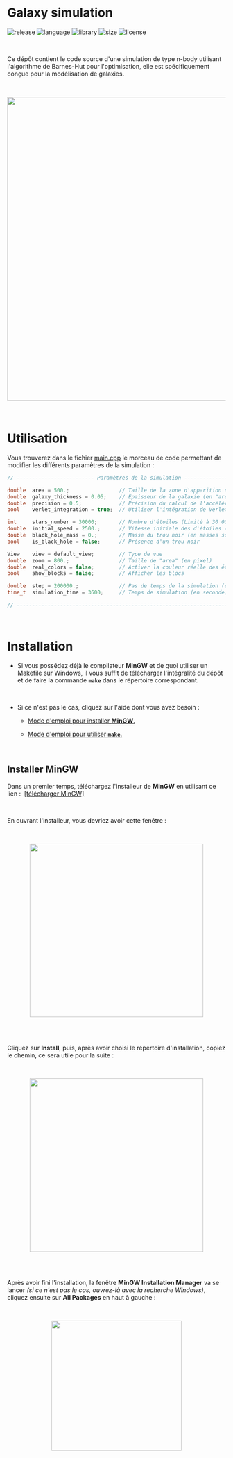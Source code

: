 # Galaxy simulation

![release](https://img.shields.io/badge/release-v2.3-blueviolet)
![language](https://img.shields.io/badge/language-C%2B%2B-0052cf)
![library](https://img.shields.io/badge/library-SDL2-00cf2c)
![size](https://img.shields.io/badge/size-76%20Mo-f12222)
![license](https://img.shields.io/badge/license-CC--0-0bb9ec)

<br/>

Ce dépôt contient le code source d'une simulation de type n-body utilisant l'algorithme de Barnes-Hut pour l'optimisation, elle 
est spécifiquement conçue pour la modélisation de galaxies.

<br/>

<p align="center">
	<img src="https://i.imgur.com/yTRdyJa.png" width="700">
</p>

<br/>

# Utilisation

Vous trouverez dans le fichier [main.cpp](https://github.com/angeluriot/Galaxy_simulation/blob/master/sources/main.cpp) le morceau 
de code permettant de modifier les différents paramètres de la simulation :

```cpp
// ------------------------- Paramètres de la simulation -------------------------

double  area = 500.;                // Taille de la zone d'apparition des étoiles (en années lumière)
double  galaxy_thickness = 0.05;    // Epaisseur de la galaxie (en "area")
double  precision = 0.5;            // Précision du calcul de l'accélération (algorithme de Barnes–Hut)
bool    verlet_integration = true;  // Utiliser l'intégration de Verlet au lieu de la méthode d'Euler

int     stars_number = 30000;       // Nombre d'étoiles (Limité à 30 000 par les std::vector<>)
double  initial_speed = 2500.;      // Vitesse initiale des d'étoiles (en mètres par seconde)
double  black_hole_mass = 0.;       // Masse du trou noir (en masses solaires)
bool    is_black_hole = false;      // Présence d'un trou noir

View    view = default_view;        // Type de vue
double  zoom = 800.;                // Taille de "area" (en pixel)
double  real_colors = false;        // Activer la couleur réelle des étoiles
bool    show_blocks = false;        // Afficher les blocs

double  step = 200000.;             // Pas de temps de la simulation (en années)
time_t  simulation_time = 3600;     // Temps de simulation (en seconde)

// -------------------------------------------------------------------------------
```

<br/>

# Installation

* Si vous possédez déjà le compilateur **MinGW** et de quoi utiliser un Makefile
sur Windows, il vous suffit de télécharger l'intégralité du dépôt et de faire la commande **`make`** dans le répertoire correspondant.

<br/>

* Si ce n'est pas le cas, cliquez sur l'aide dont vous avez besoin :

  * [Mode d'emploi pour installer **MinGW**.](#installer-mingw)

  * [Mode d'emploi pour utiliser **`make`**.](#utiliser-make)

<br/>

## Installer MinGW

Dans un premier temps, téléchargez l'installeur de **MinGW** en utilisant ce lien :&nbsp; [[télécharger MinGW]](http://www.mediafire.com/file/zeac28nmd3rh03m/mingw-get-setup.exe/file)

<br/>

En ouvrant l'installeur, vous devriez avoir cette fenêtre :

<br/>

<p align="center">
	<img src="https://i.imgur.com/jMztODh.png" width="400">
</p>

<br/>

<br/>

Cliquez sur **Install**, puis, après avoir choisi le répertoire d'installation, copiez le chemin, ce sera utile pour la suite :

<br/>

<p align="center">
	<img src="https://i.imgur.com/bhKNOqt.png" width="400">
</p>

<br/>

<br/>

Après avoir fini l'installation, la fenêtre **MinGW Installation Manager** va se lancer *(si ce n'est pas le cas, ouvrez-là avec la 
recherche Windows)*, cliquez ensuite sur **All Packages** en haut à gauche :

<br/>

<p align="center">
	<img src="https://i.imgur.com/qvcvS4C.png" width="300">
</p>

<br/>

<br/>




